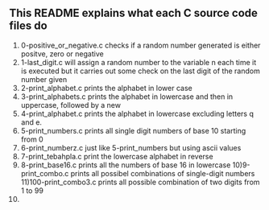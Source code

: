 ## This README explains what each C source code files do
1) 0-positive_or_negative.c checks if a random number generated is either positve, zero or negative
2) 1-last_digit.c will assign a random number to the variable n each time it is executed but it carries out some check on the last digit of the random number given
3) 2-print_alphabet.c prints the alphabet in lower case
4) 3-print_alphabets.c prints the alphabet in lowercase and then in uppercase, followed by a new
5) 4-print_alphabet.c prints the alphabet in lowercase excluding letters q and e.
6) 5-print_numbers.c prints all single digit numbers of base 10 starting from 0
7) 6-print_numberz.c just like 5-print_numbers but using ascii values
8) 7-print_tebahpla.c print the lowercase alphabet in reverse
9) 8-print_base16.c prints all the numbers of base 16 in lowercase
10)9-print_combo.c prints all possibel combinations of single-digit numbers
11)100-print_combo3.c prints all possible combination of two digits from 1 to 99
12)
